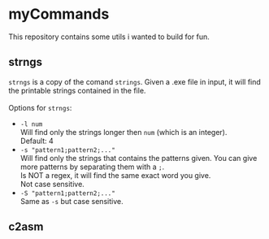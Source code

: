 # myCommands
This repository contains some utils i wanted to build for fun.<br />

## strngs
`strngs` is a copy of the comand `strings`. Given a .exe file in input, it will find the printable strings contained in the file.<br />
<br />
Options for `strngs`:<br />
* `-l num`<br />
  Will find only the strings longer then `num` (which is an integer).<br />
  Default: 4<br />
* `-s "pattern1;pattern2;..."`<br />
  Will find only the strings that contains the patterns given. You can give more patterns by separating them with a `;`.<br />
  Is NOT a regex, it will find the same exact word you give.<br />
  Not case sensitive.<br />
* `-S "pattern1;pattern2;..."`<br />
  Same as `-s` but case sensitive.<br />

## c2asm
